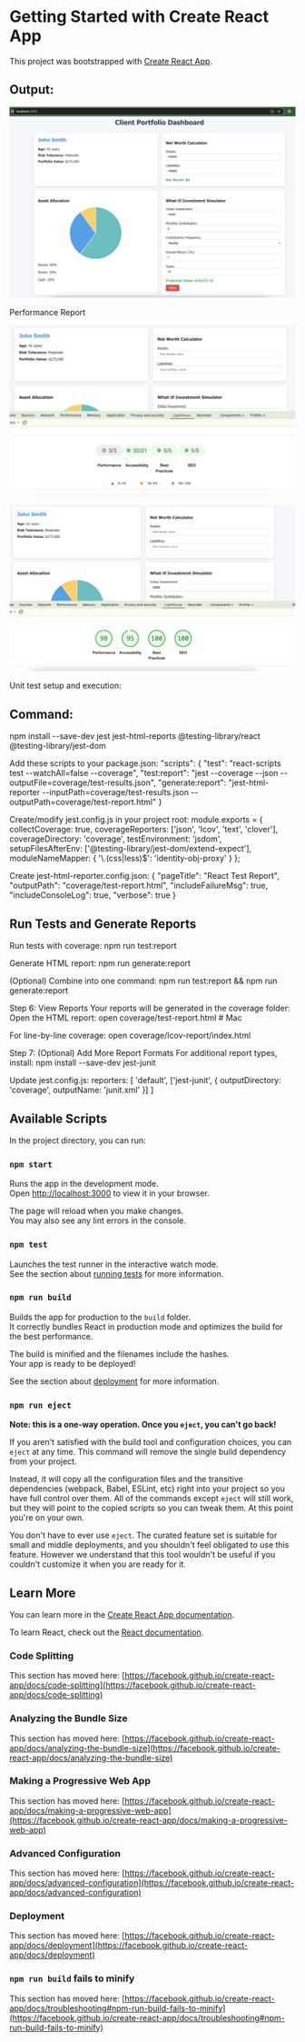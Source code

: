 # Getting Started with Create React App

This project was bootstrapped with [Create React App](https://github.com/facebook/create-react-app).

## Output:

![alt text](image-2.png)

Performance Report

![alt text](image.png)

![alt text](image-1.png)


Unit test setup and execution:
## Command: 
npm install --save-dev jest jest-html-reports @testing-library/react @testing-library/jest-dom

Add these scripts to your package.json:
"scripts": {
  "test": "react-scripts test --watchAll=false --coverage",
  "test:report": "jest --coverage --json --outputFile=coverage/test-results.json",
  "generate:report": "jest-html-reporter --inputPath=coverage/test-results.json --outputPath=coverage/test-report.html"
}

Create/modify jest.config.js in your project root:
module.exports = {
  collectCoverage: true,
  coverageReporters: ['json', 'lcov', 'text', 'clover'],
  coverageDirectory: 'coverage',
  testEnvironment: 'jsdom',
  setupFilesAfterEnv: ['@testing-library/jest-dom/extend-expect'],
  moduleNameMapper: {
    '\\.(css|less)$': 'identity-obj-proxy'
  }
};

Create jest-html-reporter.config.json:
{
  "pageTitle": "React Test Report",
  "outputPath": "coverage/test-report.html",
  "includeFailureMsg": true,
  "includeConsoleLog": true,
  "verbose": true
}

## Run Tests and Generate Reports
Run tests with coverage:
npm run test:report

Generate HTML report:
npm run generate:report

(Optional) Combine into one command:
npm run test:report && npm run generate:report

Step 6: View Reports
Your reports will be generated in the coverage folder:
Open the HTML report:
open coverage/test-report.html  # Mac


For line-by-line coverage:
open coverage/lcov-report/index.html


Step 7: (Optional) Add More Report Formats
For additional report types, install:
npm install --save-dev jest-junit

Update jest.config.js:
reporters: [
  'default',
  ['jest-junit', { outputDirectory: 'coverage', outputName: 'junit.xml' }]
]

## Available Scripts

In the project directory, you can run:

### `npm start`

Runs the app in the development mode.\
Open [http://localhost:3000](http://localhost:3000) to view it in your browser.

The page will reload when you make changes.\
You may also see any lint errors in the console.

### `npm test`

Launches the test runner in the interactive watch mode.\
See the section about [running tests](https://facebook.github.io/create-react-app/docs/running-tests) for more information.

### `npm run build`

Builds the app for production to the `build` folder.\
It correctly bundles React in production mode and optimizes the build for the best performance.

The build is minified and the filenames include the hashes.\
Your app is ready to be deployed!

See the section about [deployment](https://facebook.github.io/create-react-app/docs/deployment) for more information.

### `npm run eject`

**Note: this is a one-way operation. Once you `eject`, you can't go back!**

If you aren't satisfied with the build tool and configuration choices, you can `eject` at any time. This command will remove the single build dependency from your project.

Instead, it will copy all the configuration files and the transitive dependencies (webpack, Babel, ESLint, etc) right into your project so you have full control over them. All of the commands except `eject` will still work, but they will point to the copied scripts so you can tweak them. At this point you're on your own.

You don't have to ever use `eject`. The curated feature set is suitable for small and middle deployments, and you shouldn't feel obligated to use this feature. However we understand that this tool wouldn't be useful if you couldn't customize it when you are ready for it.

## Learn More

You can learn more in the [Create React App documentation](https://facebook.github.io/create-react-app/docs/getting-started).

To learn React, check out the [React documentation](https://reactjs.org/).

### Code Splitting

This section has moved here: [https://facebook.github.io/create-react-app/docs/code-splitting](https://facebook.github.io/create-react-app/docs/code-splitting)

### Analyzing the Bundle Size

This section has moved here: [https://facebook.github.io/create-react-app/docs/analyzing-the-bundle-size](https://facebook.github.io/create-react-app/docs/analyzing-the-bundle-size)

### Making a Progressive Web App

This section has moved here: [https://facebook.github.io/create-react-app/docs/making-a-progressive-web-app](https://facebook.github.io/create-react-app/docs/making-a-progressive-web-app)

### Advanced Configuration

This section has moved here: [https://facebook.github.io/create-react-app/docs/advanced-configuration](https://facebook.github.io/create-react-app/docs/advanced-configuration)

### Deployment

This section has moved here: [https://facebook.github.io/create-react-app/docs/deployment](https://facebook.github.io/create-react-app/docs/deployment)

### `npm run build` fails to minify

This section has moved here: [https://facebook.github.io/create-react-app/docs/troubleshooting#npm-run-build-fails-to-minify](https://facebook.github.io/create-react-app/docs/troubleshooting#npm-run-build-fails-to-minify)

